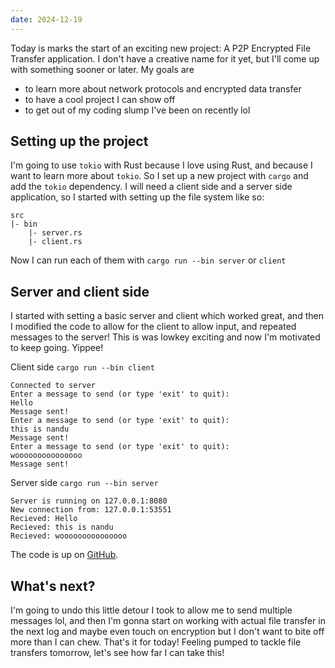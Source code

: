 ```yaml
---
date: 2024-12-19
---
```

Today is marks the start of an exciting new project: A P2P Encrypted File Transfer application. I don't have a creative name for it yet, but I'll come up with something sooner or later. My goals are 
- to learn more about network protocols and encrypted data transfer
- to have a cool project I can show off
- to get out of my coding slump I've been on recently lol
## Setting up the project
I'm going to use `tokio` with Rust because I love using Rust, and because I want to learn more about `tokio`. So I set up a new project with `cargo` and add the `tokio` dependency. I will need a client side and a server side application, so I started with setting up the file system like so:
```
src
|- bin
	|- server.rs
	|- client.rs
```

Now I can run each of them with `cargo run --bin server` or `client`
## Server and client side
I started with setting a basic server and client which worked great, and then I modified the code to allow for the client to allow input, and repeated messages to the server! This is was lowkey exciting and now I'm motivated to keep going. Yippee!

Client side `cargo run --bin client`
```
Connected to server
Enter a message to send (or type 'exit' to quit):
Hello
Message sent!
Enter a message to send (or type 'exit' to quit):
this is nandu
Message sent!
Enter a message to send (or type 'exit' to quit):
wooooooooooooooo
Message sent!
```

Server side `cargo run --bin server`
```
Server is running on 127.0.0.1:8080
New connection from: 127.0.0.1:53551
Recieved: Hello
Recieved: this is nandu
Recieved: wooooooooooooooo
```

The code is up on [GitHub](https://github.com/ngpal/file-transfer/tree/5971f4670e92197c605e83efacfeefff4a201f3c).  
## What's next?
I'm going to undo this little detour I took to allow me to send multiple messages lol, and then I'm gonna start on working with actual file transfer in the next log and maybe even touch on encryption but I don't want to bite off more than I can chew. That's it for today! Feeling pumped to tackle file transfers tomorrow, let's see how far I can take this!